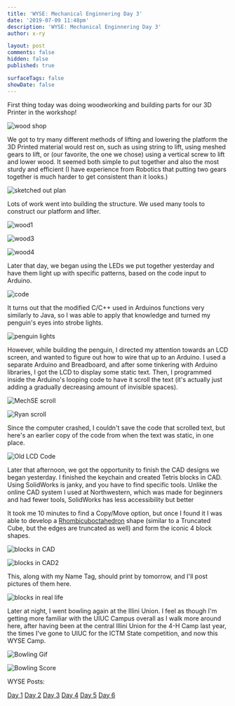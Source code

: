 ```yaml
---
title: 'WYSE: Mechanical Enginnering Day 3'
date: '2019-07-09 11:48pm'
description: 'WYSE: Mechanical Enginnering Day 3'
author: x-ry

layout: post
comments: false
hidden: false
published: true

surfaceTags: false
showDate: false
---
```


First thing today was doing woodworking and building parts for our 3D Printer in the workshop!

![wood shop](https://x-ry.github.io/assets/images/WYSE/7.9/Wood2.jpg)

 We got to try many different methods of lifting and lowering the platform the 3D Printed material would rest on, such as using string to lift, using meshed gears to lift, or (our favorite, the one we chose) using a vertical screw to lift and lower wood. It seemed both simple to put together and also the most sturdy and efficient (I have experience from Robotics that putting two gears together is much harder to get consistent than it looks.) 

![sketched out plan](https://x-ry.github.io/assets/images/WYSE/7.9/plan.jpg)

Lots of work went into building the structure. We used many tools to construct our platform and lifter.

![wood1](https://x-ry.github.io/assets/images/WYSE/7.9/Wood1.jpg)

![wood3](https://x-ry.github.io/assets/images/WYSE/7.9/Wood3.jpg)

![wood4](https://x-ry.github.io/assets/images/WYSE/7.9/Wood4.jpg)

Later that day, we began using the LEDs we put together yesterday and have them light up with specific patterns, based on the code input to Arduino. 

![code](https://x-ry.github.io/assets/images/WYSE/7.9/Code.gif)

It turns out that the modified C/C++ used in Arduinos functions very similarly to Java, so I was able to apply that knowledge and turned my penguin's eyes into strobe lights.

![penguin lights](https://x-ry.github.io/assets/images/WYSE/7.9/Peng.gif)

However, while building the penguin, I directed my attention towards an LCD screen, and wanted to figure out how to wire that up to an Arduino. I used a separate Arduino and Breadboard, and after some tinkering with Arduino libraries, I got the LCD to display some static text. Then, I programmed inside the Arduino's looping code to have it scroll the text (it's actually just adding a gradually decreasing amount of invisible spaces). 

![MechSE scroll](https://x-ry.github.io/assets/images/WYSE/7.9/MechSEText.gif)

![Ryan scroll](https://x-ry.github.io/assets/images/WYSE/7.9/RyanText.gif)

Since the computer crashed, I couldn't save the code that scrolled text, but here's an earlier copy of the code from when the text was static, in one place.

![Old LCD Code](https://x-ry.github.io/assets/images/WYSE/7.9/lcdcode.png)

Later that afternoon, we got the opportunity to finish the CAD designs we began yesterday. I finished the keychain and created Tetris blocks in CAD. Using SolidWorks is janky, and you have to find specific tools. Unlike the online CAD system I used at Northwestern, which was made for beginners and had fewer tools, SolidWorks has less accessibility but better 

 It took me 10 minutes to find a Copy/Move option, but once I found it I was able to develop a [Rhombicuboctahedron](https://en.wikipedia.org/wiki/Rhombicuboctahedron) shape (similar to a Truncated Cube, but the edges are truncated as well) and form the iconic 4 block shapes.

![blocks in CAD](https://x-ry.github.io/assets/images/WYSE/7.9/CAD.jpg)

![blocks in CAD2](https://x-ry.github.io/assets/images/WYSE/7.9/CAD2.jpg)

This, along with my Name Tag, should print by tomorrow, and I'll post pictures of them here.

![blocks in real life](https://x-ry.github.io/assets/images/WYSE/7.9/printed.jpg)

Later at night, I went bowling again at the Illini Union. I feel as though I'm getting more familiar with the UIUC Campus overall as I walk more around here, after having been at the central Illini Union for the 4-H Camp last year, the times I've gone to UIUC for the ICTM State competition, and now this WYSE Camp. 

![Bowling Gif](https://x-ry.github.io/assets/images/WYSE/7.9/Bowling2.gif)

![Bowling Score](https://x-ry.github.io/assets/images/WYSE/7.9/Bowling.gif)



WYSE Posts:

[Day 1](https://x-ry.github.io/WYSE1/) [Day 2](https://x-ry.github.io/WYSE2/) [Day 3](https://x-ry.github.io/WYSE3/) [Day 4](https://x-ry.github.io/WYSE4/) [Day 5](https://x-ry.github.io/WYSE5/) [Day 6](https://x-ry.github.io/WYSE6/)